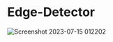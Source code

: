 # Edge-Detector
![Screenshot 2023-07-15 012202](https://github.com/Vortex-21/Edge-Detector/assets/101874272/4b8cd608-d0b5-4ff4-bb4a-0b0e8451e051)
